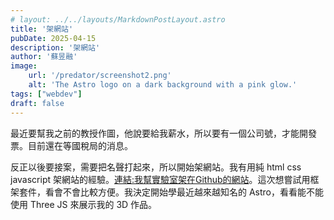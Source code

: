 ```yaml
---
# layout: ../../layouts/MarkdownPostLayout.astro
title: '架網站'
pubDate: 2025-04-15
description: '架網站'
author: '蘇昱融'
image:
    url: '/predator/screenshot2.png'
    alt: 'The Astro logo on a dark background with a pink glow.'
tags: ["webdev"]
draft: false
---
```

最近要幫我之前的教授作圖，他說要給我薪水，所以要有一個公司號，才能開發票。目前還在等國稅局的消息。

反正以後要接案，需要把名聲打起來，所以開始架網站。我有用純 html css javascript 架網站的經驗。[連結:我幫實驗室架在Github的網站](https://sinicasoftlab.github.io/)。這次想嘗試用框架套件，看會不會比較方便。我決定開始學最近越來越知名的 Astro，看看能不能使用 Three JS 來展示我的 3D 作品。